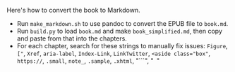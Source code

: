 Here's how to convert the book to Markdown.

- Run `make_markdown.sh` to use pandoc to convert the EPUB file to `book.md`.
- Run `build.py` to load `book.md` and make `book_simplified.md`, then copy and paste from that into the chapters.
- For each chapter, search for these strings to manually fix issues: `Figure`, `["`, `Xref`, `aria-label`, `Index-Link`, `LinkTwitter`, `<aside class="box"`, `https://`, `.small`, `note_`, `.sample`, `.xhtml`, "```", "` `"
